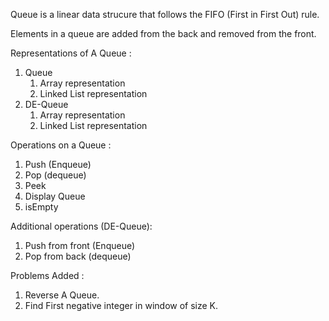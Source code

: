 Queue is a linear data strucure that follows the FIFO (First in First Out) rule.

Elements in a queue are added from the back and removed from the front.

Representations of A Queue :
<ol>
    <li>Queue
        <ol>
            <li>Array representation</li>
            <li>Linked List representation</li>
        </ol>
    </li>
    <li>DE-Queue
        <ol>
            <li>Array representation</li>
            <li>Linked List representation</li>
        </ol>
    </li>
</ol>

Operations on a Queue :
<ol>
    <li>Push (Enqueue)</li>
    <li>Pop  (dequeue)</li>
    <li>Peek</li>
    <li>Display Queue</li>
    <li>isEmpty</li>
</ol>

Additional operations (DE-Queue):
<ol>
    <li>Push from front (Enqueue)</li>
    <li>Pop from back (dequeue)</li>
</ol>

Problems Added : 

<ol>
    <li>Reverse A Queue.</li>
    <li>Find First negative integer in window of size K.</li>
</ol>
